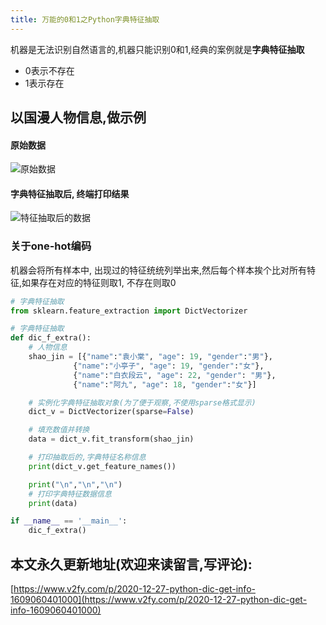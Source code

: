 ```yaml
---
title: 万能的0和1之Python字典特征抽取
---
```




机器是无法识别自然语言的,机器只能识别0和1,经典的案例就是**字典特征抽取**

- 0表示不存在
- 1表示存在

## 以国漫人物信息,做示例

#### 原始数据

![原始数据](http://upload-images.jianshu.io/upload_images/3203841-eaf17364d5d1f73e.png?imageMogr2/auto-orient/strip%7CimageView2/2/w/1240)

#### 字典特征抽取后, 终端打印结果

![特征抽取后的数据](http://upload-images.jianshu.io/upload_images/3203841-38333b1c5881e73b.png?imageMogr2/auto-orient/strip%7CimageView2/2/w/1240)

### 关于one-hot编码
机器会将所有样本中, 出现过的特征统统列举出来,然后每个样本挨个比对所有特征,如果存在对应的特征则取1, 不存在则取0

```python
# 字典特征抽取
from sklearn.feature_extraction import DictVectorizer

# 字典特征抽取
def dic_f_extra():
    # 人物信息
    shao_jin = [{"name":"袁小棠", "age": 19, "gender":"男"},
              {"name":"小亭子", "age": 19, "gender":"女"},
              {"name":"白衣段云", "age": 22, "gender": "男"},
              {"name":"阿九", "age": 18, "gender":"女"}]

    # 实例化字典特征抽取对象(为了便于观察,不使用sparse格式显示)
    dict_v = DictVectorizer(sparse=False)

    # 填充数值并转换
    data = dict_v.fit_transform(shao_jin)

    # 打印抽取后的,字典特征名称信息
    print(dict_v.get_feature_names())

    print("\n","\n","\n")
    # 打印字典特征数据信息
    print(data)

if __name__ == '__main__':
    dic_f_extra()
```





## 本文永久更新地址(欢迎来读留言,写评论):

[https://www.v2fy.com/p/2020-12-27-python-dic-get-info-1609060401000](https://www.v2fy.com/p/2020-12-27-python-dic-get-info-1609060401000)
